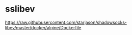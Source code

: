 # sslibev
https://raw.githubusercontent.com/starjason/shadowsocks-libev/master/docker/alpine/Dockerfile
